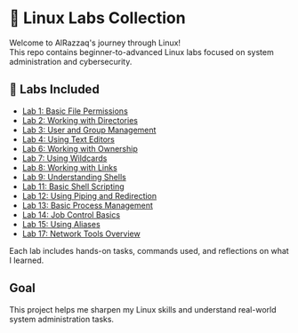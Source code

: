 # 🐧 Linux Labs Collection

Welcome to AlRazzaq's journey through Linux!  
This repo contains beginner-to-advanced Linux labs focused on system administration and cybersecurity.

## 📁 Labs Included

- [Lab 1: Basic File Permissions](lab-1-basic-file-permissions.md)
- [Lab 2: Working with Directories](lab-2-working-with-directories.md)
- [Lab 3: User and Group Management](lab-3-user-and-group-management.md)
- [Lab 4: Using Text Editors](lab-4-using-text-editors.md)
- [Lab 6: Working with Ownership](lab6-working-with-ownership.md)  
- [Lab 7: Using Wildcards](lab7-using-wildcards.md)
- [Lab 8: Working with Links](lab8-working-with-links.md)
- [Lab 9: Understanding Shells](lab9-understanding-shells.md)
- [Lab 11: Basic Shell Scripting](lab11-basic-shell-scripting.md)
- [Lab 12: Using Piping and Redirection](lab12-piping-and-redirection.md)
- [Lab 13: Basic Process Management](lab14-process-management.md)
- [Lab 14: Job Control Basics](lab14-job-control.md)
- [Lab 15: Using Aliases](lab15-using-aliases.md)
- [Lab 17: Network Tools Overview](lab17-network-tools-overview.md)







Each lab includes hands-on tasks, commands used, and reflections on what I learned.

## Goal

This project helps me sharpen my Linux skills and understand real-world system administration tasks.
